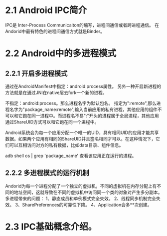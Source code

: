 # 2.1 Android IPC简介

IPC是 Inter-Process Communicaiton的缩写，进程间通信或者跨进程通信。
在Andorid中最有特色的进程间通信方式就是Binder。

# 2.2 Android中的多进程模式

## 2.2.1 开启多进程模式

通过在AndroidManifest中指定：android:process属性。
另外一种开启新进程的方法就是在通过JNI在native层去fork一个新的进程。

不指定：android:process。那么进程名字为默认包名。
指定为":remote",那么进程名字为"package_name:remote",输入当前应用的私有进程，其他应用的组件不可以和它跑在同一进程中。而进程名不易":"开头的进程属于全局进程，其他应用通过ShareUID方式可以和它跑在同一个进程中。

Android系统会为每一个应用分配一个唯一的UID，具有相同UID的应用才能共享数据。如果两个应用有相同的ShareUID并且签名相同才可以。在这种情况下，它们可以互相访问对方的私有数据，比如data目录、组件信息。

adb  shell os | grep 'package_name' 查看该应用正在运行的进程。

## 2.2.2 多进程模式的运行机制

Andorid为每一个进程分配了一个独立的虚拟机，不同的虚拟机在内存分配上有不同的地址空间，这就导致在不同的虚拟机中访问同一个类的对象对产生多分副本。
多进程带来的问题：
1、静态成员和单例模式完全失效。
2、线程同步机制完全失效。
3、SharePreferences的可靠性下降。
4、Application会多**次创建。

# 2.3 IPC基础概念介绍。



